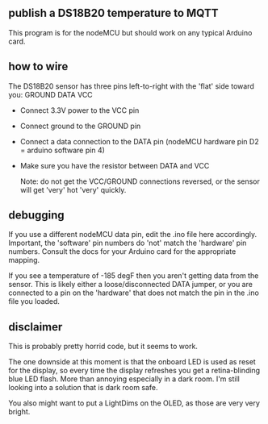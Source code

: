 
## publish a DS18B20 temperature to MQTT

This program is for the nodeMCU but should work on any typical Arduino card.

## how to wire

The DS18B20 sensor has three pins left-to-right with the 'flat' side toward you:
  GROUND
  DATA
  VCC

* Connect 3.3V power to the VCC pin

* Connect ground to the GROUND pin

* Connect a data connection to the DATA pin
      (nodeMCU hardware pin D2 = arduino software pin 4)

* Make sure you have the resistor between DATA and VCC

    Note: do not get the VCC/GROUND connections reversed, or the sensor
      will get 'very' hot 'very' quickly.

## debugging

If you use a different nodeMCU data pin, edit the .ino file here accordingly.
Important, the 'software' pin numbers do 'not' match the 'hardware' pin numbers.
Consult the docs for your Arduino card for the appropriate mapping.

If you see a temperature of -185 degF then you aren't getting data from the sensor.
This is likely either a loose/disconnected DATA jumper, or you are connected to
a pin on the 'hardware' that does not match the pin in the .ino file you loaded.

## disclaimer

This is probably pretty horrid code, but it seems to work.

The one downside at this moment is that the onboard LED is used as reset for the display,
so every time the display refreshes you get a retina-blinding blue LED flash.  More than
annoying especially in a dark room.  I'm still looking into a solution that is dark room safe.

You also might want to put a LightDims on the OLED, as those are very very bright.

